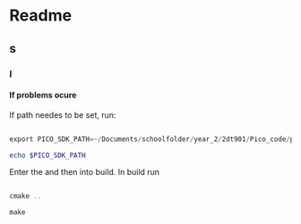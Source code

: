 # Readme

## s

### l

#### If problems ocure

If path needes to be set, run:

``` Powershell

export PICO_SDK_PATH=~/Documents/schoolfolder/year_2/2dt901/Pico_code/pico-sdk

echo $PICO_SDK_PATH

```

Enter the  and then into build. In build run

```Powershell

cmake ..

make

```
